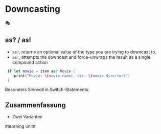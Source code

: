 # Downcasting
🎭

## as? / as!
- `as?`, returns an optional value of the type you are trying to downcast to.
-  `as!`, attempts the downcast and force-unwraps the result as a single compound action

```swift
 if let movie = item as? Movie {
	print("Movie: \(movie.name), dir. \(movie.director)")
 }
```

Besonders Sinnvoll in Switch-Statements:

## Zusammenfassung
- Zwei Varianten

#learning unit#